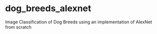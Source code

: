 # dog_breeds_alexnet
Image Classification of Dog Breeds using an implementation of AlexNet from scratch
